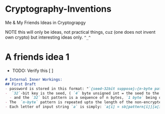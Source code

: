 # Cryptography-Inventions
Me &amp; My Friends Ideas in Cryptograpgy

NOTE this will only be ideas, not practical things, cuz (one does not invent own crypto) but interesting ideas only. `^_^`

# A friends idea 1
- TODO: Verify this [ ] 
```md
# Internal Inner Workings:
## First Draft
- password is stored in this format: "`{seed-32bit suppose}:{n-byte pattern}`"
-  `32`-bit key is the seed, ( `4` byte unsigned int = the seed to the sub keys grid)
  - and the `32` bit pattern is a sequence of n bytes, `1 byte` being one unsigned number randing 0-255
- The  `n-byte` pattern is repeated upto the length of the non-encrypted data
- Each letter of input string `a` is simply: `a[i] = sb[pattern[i]][a[i]]`

```
